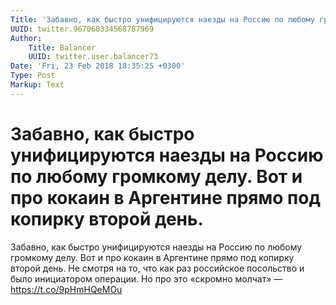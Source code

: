 ```yaml
---
Title: 'Забавно, как быстро унифицируются наезды на Россию по любому громкому делу. Вот и про кокаин в Аргентине прямо под копирку второй день.'
UUID: twitter.967060334568787969
Author:
    Title: Balancer
    UUID: twitter.user.balancer73
Date: 'Fri, 23 Feb 2018 18:35:25 +0300'
Type: Post
Markup: Text
---
```


# Забавно, как быстро унифицируются наезды на Россию по любому громкому делу. Вот и про кокаин в Аргентине прямо под копирку второй день.

Забавно, как быстро унифицируются наезды на Россию по любому
громкому делу. Вот и про кокаин в Аргентине прямо под
копирку второй день. Не смотря на то, что как раз российское
посольство и было инициатором операции. Но про это «скромно
молчат» — https://t.co/9pHmHQeMOu